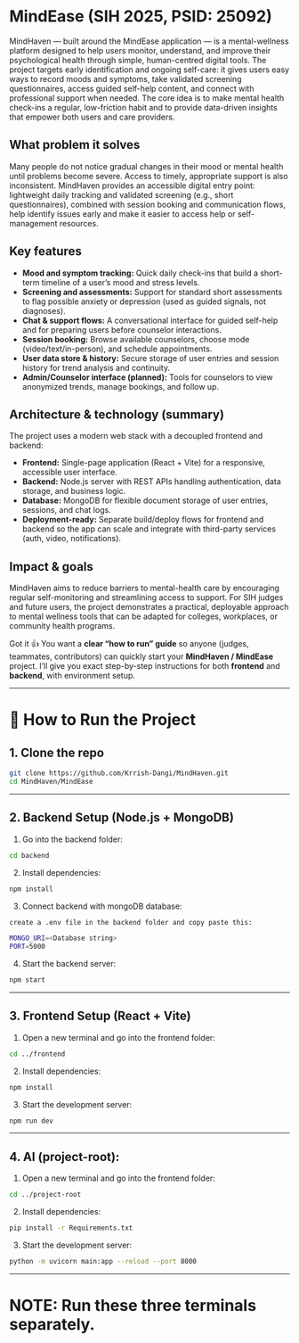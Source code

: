 # MindEase (SIH 2025, PSID: 25092)

MindHaven — built around the MindEase application — is a mental-wellness platform designed to help users monitor, understand, and improve their psychological health through simple, human-centred digital tools. The project targets early identification and ongoing self-care: it gives users easy ways to record moods and symptoms, take validated screening questionnaires, access guided self-help content, and connect with professional support when needed. The core idea is to make mental health check-ins a regular, low-friction habit and to provide data-driven insights that empower both users and care providers.

## What problem it solves

Many people do not notice gradual changes in their mood or mental health until problems become severe. Access to timely, appropriate support is also inconsistent. MindHaven provides an accessible digital entry point: lightweight daily tracking and validated screening (e.g., short questionnaires), combined with session booking and communication flows, help identify issues early and make it easier to access help or self-management resources.

## Key features

* **Mood and symptom tracking:** Quick daily check-ins that build a short-term timeline of a user’s mood and stress levels.
* **Screening and assessments:** Support for standard short assessments to flag possible anxiety or depression (used as guided signals, not diagnoses).
* **Chat & support flows:** A conversational interface for guided self-help and for preparing users before counselor interactions.
* **Session booking:** Browse available counselors, choose mode (video/text/in-person), and schedule appointments.
* **User data store & history:** Secure storage of user entries and session history for trend analysis and continuity.
* **Admin/Counselor interface (planned):** Tools for counselors to view anonymized trends, manage bookings, and follow up.

## Architecture & technology (summary)

The project uses a modern web stack with a decoupled frontend and backend:

* **Frontend:** Single-page application (React + Vite) for a responsive, accessible user interface.
* **Backend:** Node.js server with REST APIs handling authentication, data storage, and business logic.
* **Database:** MongoDB for flexible document storage of user entries, sessions, and chat logs.
* **Deployment-ready:** Separate build/deploy flows for frontend and backend so the app can scale and integrate with third-party services (auth, video, notifications).

## Impact & goals

MindHaven aims to reduce barriers to mental-health care by encouraging regular self-monitoring and streamlining access to support. For SIH judges and future users, the project demonstrates a practical, deployable approach to mental wellness tools that can be adapted for colleges, workplaces, or community health programs.

Got it 👍 You want a **clear “how to run” guide** so anyone (judges, teammates, contributors) can quickly start your **MindHaven / MindEase** project. I’ll give you exact step-by-step instructions for both **frontend** and **backend**, with environment setup.

---

# 🚀 How to Run the Project

## 1. Clone the repo

```bash
git clone https://github.com/Krrish-Dangi/MindHaven.git
cd MindHaven/MindEase
```

---

## 2. Backend Setup (Node.js + MongoDB)

1. Go into the backend folder:

```bash
cd backend
```

2. Install dependencies:

```bash
npm install
```

3. Connect backend with mongoDB database:

```bash
create a .env file in the backend folder and copy paste this:

MONGO_URI=<Database string>
PORT=5000
```

4. Start the backend server:

```bash
npm start
```

---

## 3. Frontend Setup (React + Vite)

1. Open a new terminal and go into the frontend folder:

```bash
cd ../frontend
```

2. Install dependencies:

```bash
npm install
```

3. Start the development server:

```bash
npm run dev
```

---

## 4. AI (project-root):

1. Open a new terminal and go into the frontend folder:

```bash
cd ../project-root
```

2. Install dependencies:

```bash
pip install -r Requirements.txt
```

3. Start the development server:

```bash
python -m uvicorn main:app --reload --port 8000
```

---

# NOTE: Run these three terminals separately.




